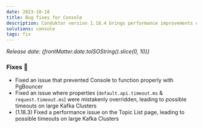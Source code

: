 ```yaml
---
date: 2023-10-18
title: Bug fixes for Console
description: Conduktor version 1.18.4 brings performance improvements on large Kafka Clusters.
solutions: console
tags: fix
---
```


*Release date: {frontMatter.date.toISOString().slice(0, 10)}*

### Fixes 🔨

- Fixed an issue that prevented Console to function properly with PgBouncer
- Fixed an issue where properties (`default.api.timeout.ms` & `request.timeout.ms`) were mistakenly overridden, leading to possible timeouts on large Kafka Clusters
- (1.18.3) Fixed a performance issue on the Topic List page, leading to possible timeouts on large Kafka Clusters
